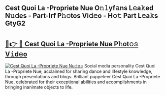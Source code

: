 ## Cest Quoi La -Propriete Nue O𝚗𝚕yf𝚊ns L𝚎a𝚔ed N𝚞𝚍es - Part-Irf P𝚑𝚘tos Vi𝚍𝚎o - H𝚘𝚝 Part L𝚎a𝚔s GtyG2

# <h2><a href="http://kfa8d6u.oniu.top/?m=Cest+Quoi+La+-Propriete+Nue">🔗👉 🔴 Cest Quoi La -Propriete Nue P𝚑ot𝚘𝚜 V𝚒d𝚎o</a></h2>

[![Cest Quoi La -Propriete Nue Nu𝚍e𝚜](https://i.imgur.com/0qMVB7G.gif)](http://kfa8d6u.oniu.top/?m=Cest+Quoi+La+-Propriete+Nue)
Social media personality Cest Quoi La -Propriete Nue, acclaimed for sharing dance and lifestyle knowledge, through presentations and blogs. Brilliant puppeteer Cest Quoi La -Propriete Nue, celebrated for their exceptional abilities and accomplishments in bringing inanimate objects to life.  
